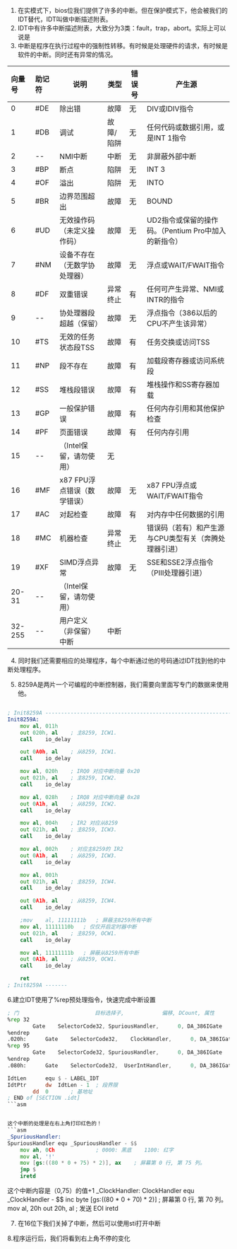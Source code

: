 1. 在实模式下，bios位我们提供了许多的中断。但在保护模式下，他会被我们的IDT替代，IDT叫做中断描述附表。
2. IDT中有许多中断描述附表，大致分为3类：fault，trap，abort。实际上可以说是
3. 中断是程序在执行过程中的强制性转移。有时候是处理硬件的请求，有时候是软件的中断。同时还有异常的情况。

向量号 |助记符| 说明 |类型| 错误号 |产生源
:---|:--|---|---|---|---|
0 |#DE |除出错| 故障| 无 |DIV或IDIV指令 
1|#DB| 调试| 故障/陷阱|无| 任何代码或数据引用，或是INT 1指令
2 |--|NMI中断|中断|无|非屏蔽外部中断
3|#BP|断点|陷阱|无|INT 3|指令
4|#OF|溢出|陷阱|无|INTO|指令
5|#BR|边界范围超出|故障|无|BOUND|指令
6|#UD|无效操作码（未定义操作码）|故障|无|UD2指令或保留的操作码。（Pentium Pro中加入的新指令）
7|#NM|设备不存在（无数学协处理器）|故障|无|浮点或WAIT/FWAIT指令|
8|#DF|双重错误|异常终止|有|任何可产生异常、NMI或INTR的指令
9|--|协处理器段超越（保留）|故障|无|浮点指令（386以后的CPU不产生该异常）
10|#TS|无效的任务状态段TSS|故障|有|任务交换或访问TSS
11|#NP|段不存在|故障|有|加载段寄存器或访问系统段
12|#SS|堆栈段错误|故障|有|堆栈操作和SS寄存器加载
13|#GP|一般保护错误|故障|有|任何内存引用和其他保护检查
14|#PF|页面错误|故障|有|任何内存引用
15|--|（Intel保留，请勿使用）|无
16|#MF|x87 FPU浮点错误（数学错误）|故障|无|x87 FPU浮点或WAIT/FWAIT指令
17|#AC|对起检查|故障|有|对内存中任何数据的引用
18|#MC|机器检查|异常终止|无|错误码（若有）和产生源与CPU类型有关（奔腾处理器引进）
19|#XF|SIMD浮点异常|故障|无|SSE和SSE2浮点指令（PIII处理器引进）
20-31|--|（Intel保留，请勿使用）
32-255|--|用户定义（非保留）中断|中断

 
4. 同时我们还需要相应的处理程序，每个中断通过他的号码通过IDT找到他的中断处理程序。

5. 8259A是两片一个可编程的中断控制器，我们需要向里面写专门的数据来使用他。
```asm

; Init8259A ---------------------------------------------------------------------------------------------
Init8259A:
	mov	al, 011h
	out	020h, al	; 主8259, ICW1.
	call	io_delay

	out	0A0h, al	; 从8259, ICW1.
	call	io_delay

	mov	al, 020h	; IRQ0 对应中断向量 0x20
	out	021h, al	; 主8259, ICW2.
	call	io_delay

	mov	al, 028h	; IRQ8 对应中断向量 0x28
	out	0A1h, al	; 从8259, ICW2.
	call	io_delay

	mov	al, 004h	; IR2 对应从8259
	out	021h, al	; 主8259, ICW3.
	call	io_delay

	mov	al, 002h	; 对应主8259的 IR2
	out	0A1h, al	; 从8259, ICW3.
	call	io_delay

	mov	al, 001h
	out	021h, al	; 主8259, ICW4.
	call	io_delay

	out	0A1h, al	; 从8259, ICW4.
	call	io_delay

	;mov	al, 11111111b	; 屏蔽主8259所有中断
	mov	al, 11111110b	; 仅仅开启定时器中断
	out	021h, al	; 主8259, OCW1.
	call	io_delay

	mov	al, 11111111b	; 屏蔽从8259所有中断
	out	0A1h, al	; 从8259, OCW1.
	call	io_delay

	ret
; Init8259A -------
```

6.建立IDT使用了%rep预处理指令，快速完成中断设置
```asm
; 门                        目标选择子,            偏移, DCount, 属性
%rep 32
		Gate	SelectorCode32, SpuriousHandler,      0, DA_386IGate
%endrep
.020h:		Gate	SelectorCode32,    ClockHandler,      0, DA_386IGate
%rep 95
		Gate	SelectorCode32, SpuriousHandler,      0, DA_386IGate
%endrep
.080h:		Gate	SelectorCode32,  UserIntHandler,      0, DA_386IGate

IdtLen		equ	$ - LABEL_IDT
IdtPtr		dw	IdtLen - 1	; 段界限
		dd	0		; 基地址
; END of [SECTION .idt]
```asm


这个中断的处理是在右上角打印红色的！
```asm
_SpuriousHandler:
SpuriousHandler	equ	_SpuriousHandler - $$
	mov	ah, 0Ch				; 0000: 黑底    1100: 红字
	mov	al, '!'
	mov	[gs:((80 * 0 + 75) * 2)], ax	; 屏幕第 0 行, 第 75 列。
	jmp	$
	iretd
```
这个中断内容是（0,75）的值+1
_ClockHandler:
ClockHandler	equ	_ClockHandler - $$
	inc	byte [gs:((80 * 0 + 70) * 2)]	; 屏幕第 0 行, 第 70 列。
	mov	al, 20h
	out	20h, al				; 发送 EOI
	iretd

7. 在16位下我们关掉了中断，然后可以使用sti打开中断


8.程序运行后，我们将看到右上角不停的变化